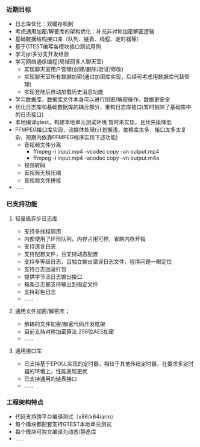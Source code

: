 ### 近期目标
- 日志库优化：双缓存机制
- 考虑通用加密/解密库的架构优化：补充非对称加密解密逻辑
- 基础数据结构接口库（队列、链表、线程、定时器等）
- 基于GTEST编写各模块接口测试用例
- 学习git多分支开发经验
- 学习网络通信编程(局域网多人聊天室)
    - 实现聊天室用户管理(创建/删除/验证/修改)
    - 实现聊天室所有数据加密(通过加密库实现，后续可考虑用数据库代替管理)
    - 实现登陆后自动加载历史消息功能
- 学习数据库，数据库文件本身可以进行加密/解密操作，数据更安全
- 优化日志库和基础数据库的耦合部分，重构日志库接口(暂时剔除了基础库中的日志接口)
- 本地编译gtest，构建本地单元测试环境  暂时未实现，且优先级降低
- FFMPEG接口库实现，流媒体处理(计划搁浅，依赖库太多，接口太多太复杂，短期内依靠FFMPEG程序实现下述功能)
    - 音视频文件分离
        - ffmpeg -i input.mp4 -vcodec copy -an output.mp4
        - ffmpeg -i input.mp4 -acodec copy -vn output.m4a
    - 视频转码
    - 音视频无损压缩
    - 音视频文件拼接
- ......

### 已支持功能
1. 轻量级异步日志库
    - 支持多线程调用
    - 内部使用了环形队列，内存占用可控，省略内存开销
    - 支持遗言日志
    - 支持配置文件，且支持动态配置
    - 支持多等级日志，且独立输出错误日志文件，程序问题一眼定位
    - 支持日志回滚打包
    - 提供字节流日志输出接口
    - 每条日志都支持输出到指定文件
    - 支持彩色日志
    - ......

2. 通用文件加密/解密库；
    - 解耦的文件加密/解密代码开发框架
    - 目前支持对称加密算法 256位AES加密
    - ......

3. 通用接口库
    - 已支持基于EPOLL实现的定时器，相较于其他传统定时器，在要求多定时器的环境上，性能表现更优
    - 已支持通用的链表接口
    - ......

### 工程架构特点
- 代码支持跨平台编译测试（x86/x64/arm）
- 每个模块都配套支持GTEST本地单元测试
- 每个模块可独立编译为动态/静态库
- ......
